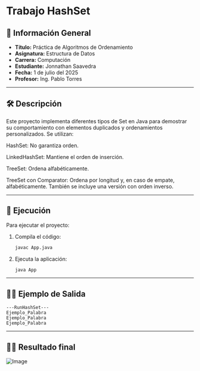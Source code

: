 
# Trabajo HashSet

## 📌 Información General

- **Título:** Práctica de Algoritmos de Ordenamiento
- **Asignatura:** Estructura de Datos
- **Carrera:** Computación
- **Estudiante:** Jonnathan Saavedra
- **Fecha:** 1 de julio del 2025
- **Profesor:** Ing. Pablo Torres

---

## 🛠️ Descripción

Este proyecto implementa diferentes tipos de Set en Java para demostrar su comportamiento con elementos duplicados y ordenamientos personalizados. Se utilizan:

HashSet: No garantiza orden.

LinkedHashSet: Mantiene el orden de inserción.

TreeSet: Ordena alfabéticamente.

TreeSet con Comparator: Ordena por longitud y, en caso de empate, alfabéticamente. También se incluye una versión con orden inverso.

---

## 🚀 Ejecución

Para ejecutar el proyecto:

1. Compila el código:
    ```bash
    javac App.java
    ```
2. Ejecuta la aplicación:
    ```bash
    java App
    ```

---

## 🧑‍💻 Ejemplo de Salida

```plaintext
---RunHashSet---
Ejemplo_Palabra
Ejemplo_Palabra
Ejemplo_Palabra
```

---

## 🧑‍💻 Resultado final

![Image](https://github.com/user-attachments/assets/d6a60aa5-2664-4f39-a6f9-c0c4a6e4c5f2)